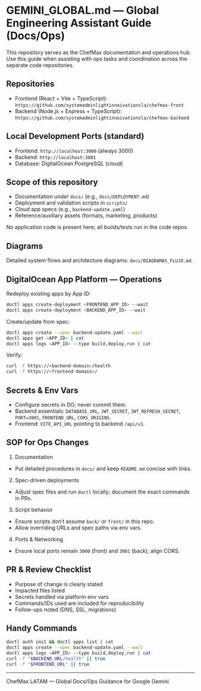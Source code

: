 # GEMINI_GLOBAL.md — Global Engineering Assistant Guide (Docs/Ops)

This repository serves as the ChefMax documentation and operations hub. Use this guide when assisting with ops tasks and coordination across the separate code repositories.

## Repositories

- Frontend (React + Vite + TypeScript): `https://github.com/systemadminlightinnoivationsla/chefmax-front`
- Backend (Node.js + Express + TypeScript): `https://github.com/systemadminlightinnoivationsla/chefmax-backend`

## Local Development Ports (standard)

- Frontend: `http://localhost:3000` (always 3000)
- Backend: `http://localhost:3001`
- Database: DigitalOcean PostgreSQL (cloud)

## Scope of this repository

- Documentation under `docs/` (e.g., `docs/DEPLOYMENT.md`)
- Deployment and validation scripts in `scripts/`
- Cloud app specs (e.g., `backend-update.yaml`)
- Reference/auxiliary assets (formats, marketing, products)

No application code is present here; all builds/tests run in the code repos.

## Diagrams

Detailed system flows and architecture diagrams: `docs/DIAGRAMAS_FLUJO.md`.

## DigitalOcean App Platform — Operations

Redeploy existing apps by App ID:

```bash
doctl apps create-deployment <FRONTEND_APP_ID> --wait
doctl apps create-deployment <BACKEND_APP_ID> --wait
```

Create/update from spec:

```bash
doctl apps create --spec backend-update.yaml --wait
doctl apps get <APP_ID> | cat
doctl apps logs <APP_ID> --type build,deploy,run | cat
```

Verify:

```bash
curl -f https://<backend-domain>/health
curl -f https://<frontend-domain>/
```

## Secrets & Env Vars

- Configure secrets in DO; never commit them.
- Backend essentials: `DATABASE_URL`, `JWT_SECRET`, `JWT_REFRESH_SECRET`, `PORT=3001`, `FRONTEND_URL`, `CORS_ORIGINS`.
- Frontend: `VITE_API_URL` pointing to backend `/api/v1`.

## SOP for Ops Changes

1) Documentation
- Put detailed procedures in `docs/` and keep `README.md` concise with links.

2) Spec-driven deployments
- Adjust spec files and run `doctl` locally; document the exact commands in PRs.

3) Script behavior
- Ensure scripts don’t assume `back/` or `front/` in this repo.
- Allow overriding URLs and spec paths via env vars.

4) Ports & Networking
- Ensure local ports remain `3000` (front) and `3001` (back); align CORS.

## PR & Review Checklist

- Purpose of change is clearly stated
- Impacted files listed
- Secrets handled via platform env vars
- Commands/IDs used are included for reproducibility
- Follow-ups noted (DNS, SSL, migrations)

## Handy Commands

```bash
doctl auth init && doctl apps list | cat
doctl apps create --spec backend-update.yaml --wait
doctl apps logs <APP_ID> --type build,deploy,run | cat
curl -f "$BACKEND_URL/health" || true
curl -f "$FRONTEND_URL" || true
```

---

ChefMax LATAM — Global Docs/Ops Guidance for Google Gemini

